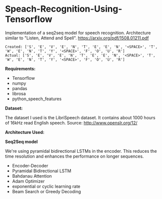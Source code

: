 # Speach-Recognition-Using-Tensorflow

Implementation of a seq2seq model for speech recognition. Architecture similar to "Listen, Attend and Spell".
https://arxiv.org/pdf/1508.01211.pdf

```
Created: ['S', 'E', 'V', 'E', 'N', 'T', 'E', 'E', 'N', '<SPACE>', 'T', 'W', 'E', 'N', 'T', 'Y', '<SPACE>', 'F', 'O', 'U', 'R']
Actual: ['S', 'E', 'V', 'E', 'N', 'T', 'E', 'E', 'N', '<SPACE>', 'T', 'W', 'E', 'N', 'T', 'Y', '<SPACE>', 'F', 'O', 'U', 'R']
```

**Requirements:**

- Tensorflow
- numpy
- pandas 
- librosa
- python_speech_features

**Dataset:**

The dataset I used is the LibriSpeech dataset. It contains about 1000 hours of 16kHz read English speech.
Source: http://www.openslr.org/12/

**Architecture Used:**

**Seq2Seq model**

We're using pyramidal bidirectional LSTMs in the encoder. This reduces the time resolution and enhances the performance on longer sequences.

- Encoder-Decoder
- Pyramidal Bidirectional LSTM
- Bahdanau Attention
- Adam Optimizer
- exponential or cyclic learning rate
- Beam Search or Greedy Decoding
